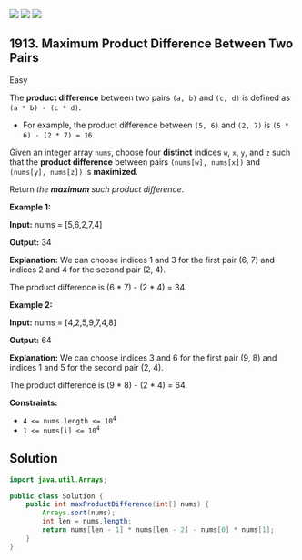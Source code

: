 [![](https://img.shields.io/github/stars/javadev/LeetCode-in-Java?label=Stars&style=flat-square)](https://github.com/javadev/LeetCode-in-Java)
[![](https://img.shields.io/github/forks/javadev/LeetCode-in-Java?label=Fork%20me%20on%20GitHub%20&style=flat-square)](https://github.com/javadev/LeetCode-in-Java/fork)
[![](https://img.shields.io/badge/-LeetCode%20in%20Kotlin-blue?style=flat-square)](https://github.com/javadev/LeetCode-in-Kotlin)

## 1913\. Maximum Product Difference Between Two Pairs

Easy

The **product difference** between two pairs `(a, b)` and `(c, d)` is defined as `(a * b) - (c * d)`.

*   For example, the product difference between `(5, 6)` and `(2, 7)` is `(5 * 6) - (2 * 7) = 16`.

Given an integer array `nums`, choose four **distinct** indices `w`, `x`, `y`, and `z` such that the **product difference** between pairs `(nums[w], nums[x])` and `(nums[y], nums[z])` is **maximized**.

Return _the **maximum** such product difference_.

**Example 1:**

**Input:** nums = [5,6,2,7,4]

**Output:** 34

**Explanation:** We can choose indices 1 and 3 for the first pair (6, 7) and indices 2 and 4 for the second pair (2, 4).

The product difference is (6 \* 7) - (2 \* 4) = 34. 

**Example 2:**

**Input:** nums = [4,2,5,9,7,4,8]

**Output:** 64

**Explanation:** We can choose indices 3 and 6 for the first pair (9, 8) and indices 1 and 5 for the second pair (2, 4).

The product difference is (9 \* 8) - (2 \* 4) = 64. 

**Constraints:**

*   <code>4 <= nums.length <= 10<sup>4</sup></code>
*   <code>1 <= nums[i] <= 10<sup>4</sup></code>

## Solution

```java
import java.util.Arrays;

public class Solution {
    public int maxProductDifference(int[] nums) {
        Arrays.sort(nums);
        int len = nums.length;
        return nums[len - 1] * nums[len - 2] - nums[0] * nums[1];
    }
}
```